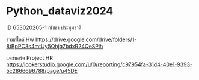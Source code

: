 # Python_dataviz2024
ID 653020205-1 ณัชชา ประทุมชาติ

รวมสไลด์ Hw https://drive.google.com/drive/folders/1-8tBpPC3s4mtUy5Qhjq7bdxR24QeSPlh

แดชบอร์ด Project HR https://lookerstudio.google.com/u/0/reporting/c97954fa-31d4-40e1-9393-5c2866696788/page/u45DE
